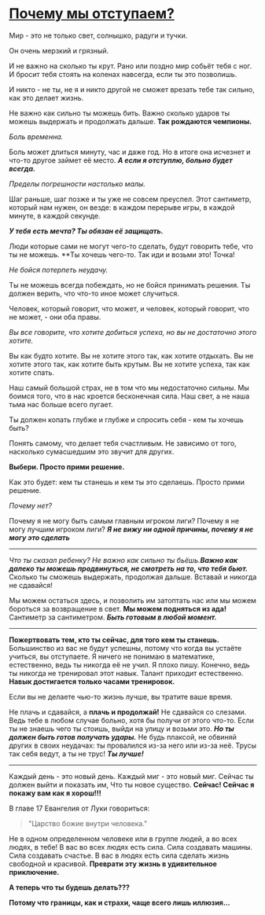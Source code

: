 # [Почему мы отступаем?](https://www.youtube.com/watch?time_continue=4&v=fUSsNL2H1RQ)

Мир - это не только свет, солнышко, радуги и тучки.

Он очень мерзкий и грязный.

И не важно на сколько ты крут. Рано или поздно мир собьёт тебя с ног. И бросит тебя стоять на коленах навсегда, если ты это позволишь.

И никто - не ты, не я и никто другой не сможет врезать тебе так сильно, как это делает жизнь.

Не важно как сильно ты можешь бить. Важно сколько ударов ты можешь выдержать и продолжать дальше. **Так рождаются чемпионы.**

_Боль временна._

Боль может длиться минуту, час и даже год. Но в итоге она исчезнет и что-то другое займет её место. _**А если я отступлю, больно будет всегда.**_

_Пределы погрешности настолько малы._

Шаг раньше, шаг позже и ты уже не совсем преуспел. Этот сантиметр, который нам нужен, он везде: в каждом перерыве игры, в каждой минуте, в каждой секунде.

_**У тебя есть мечта? Ты обязан её защищать.**_

Люди которые сами не могут чего-то сделать, будут говорить тебе, что ты не можешь. **Ты хочешь чего-то. Так иди и возьми это! Точка!

_Не бойся потерпеть неудачу._

Ты не можешь всегда побеждать, но не бойся принимать решения. Ты должен верить, что что-то иное может случиться.

Человек, который говорит, что может, и человек, который говорит, что не может, - они оба правы.

_Вы все говорите, что хотите добиться успеха, но вы не достаточно этого хотите._

Вы как будто хотите. 
Вы не хотите этого так, как хотите отдыхать.
Вы не хотите этого так, как хотите быть крутым.
Вы не хотите успеха, так как хотите спать.

Наш самый большой страх, не в том что мы недостаточно сильны. 
Мы боимся того, что в нас кроется бесконечная сила.
Наш свет, а не наша тьма нас больше всего пугает.


Ты должен копать глубже и глубже и спросить себя - кем ты хочешь быть?

Понять самому, что делает тебя счастливым. Не зависимо от того, насколько сумасшедшим это звучит для других.

**Выбери. Просто прими решение.**

Как это будет: кем ты станешь и кем ты это сделаешь.
Просто прими решение.

_Почему нет?_

Почему я не могу быть самым главным игроком лиги?
Почему я не могу лучшим игроком лиги?
_**Я не вижу ни одной причины, почему я не могу это сделать**_

---
_Что ты сказал ребенку? _Не важно как сильно ты бьёшь._**Важно как далеко ты можешь продвинуться, не смотреть на то, что тебя бьют.**_
Сколько ты сможешь выдержать, продолжая дальше. Вставай и никогда не сдавайся! 

Мы можем остаться здесь, и позволить им затоптать нас или мы можем бороться за возвращение в свет. **Мы можем подняться из ада!** Сантиметр за сантиметром. _**Быть готовым в любой момент.**_ 

---
**Пожертвовать тем, кто ты сейчас, для того кем ты станешь.** Большинство из вас не будут успешны, потому что когда вы устаёте учиться, вы отступаете. Я ничего не понимаю в математике, естественно, ведь ты никогда её не учил. Я плохо пишу. Конечно, ведь ты никогда не тренировал этот навык. Талант приходит естественно. **Навык достигается только часами тренировок.**

Если вы не делаете чью-то жизнь лучше, вы тратите ваше время.

Не плачь и сдавайся, а **плачь и продолжай!** Не сдавайся со слезами. Ведь тебе в любом случае больно, хотя бы получи от этого что-то. Если ты не знаешь чего ты стоишь, выйди на улицу и возьми это. _**Но ты  должен быть готов получать удары.**_ Не будь плаксой, не обвиняй других в своих неудачах: ты провалился из-за него или из-за неё. Трусы так себя ведут, а ты не трус! _**Ты лучше!**_

---
Каждый день - это новый день. Каждый миг - это новый миг. Сейчас ты должен выйти и показать им, Что ты новое существо. **Сейчас! Сейчас я покажу вам как я хорош!!!**

В главе 17 Евангелия от Луки говориться:
>"Царство божие внутри человека." 
>

Не в одном определенном человеке или в группе людей, а во всех людях, в тебе! В вас во всех людях есть сила. Сила создавать машины. Сила создавать счастье. В вас в людях есть сила сделать жизнь свободной и красивой. **Преврати эту жизнь в удивительное приключение.**

**А теперь что ты будешь делать???**

**Потому что границы, как и страхи, чаще всего лишь иллюзия...**



